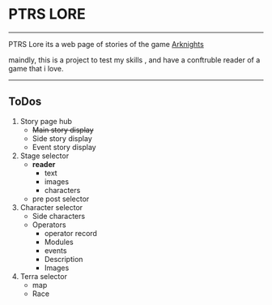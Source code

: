 # PTRS LORE
---
PTRS Lore its a web page of stories of the game [Arknights](https://www.arknights.global/)

maindly, this is a project to test my skills , and have a conftruble reader of a game that i love.

---

## ToDos
1. Story page hub
    * ~~Main story display~~
    * Side story display
    * Event story display
2. Stage selector
    * **reader**
        * text
        * images
        * characters
    * pre post selector
3. Character selector
    * Side characters
    * Operators
        * operator record
        * Modules
        * events
        * Description
        * Images
4. Terra selector
    * map
    * Race